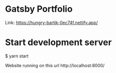 # Gatsby Portfolio

Link: https://hungry-bartik-0ec74f.netlify.app/




# Start development server
$ yarn start

Website running on this url http://localhost:8000/